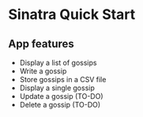 # Sinatra Quick Start

## App features

- Display a list of gossips
- Write a gossip
- Store gossips in a CSV file
- Display a single gossip
- Update a gossip (TO-DO)
- Delete a gossip (TO-DO)
